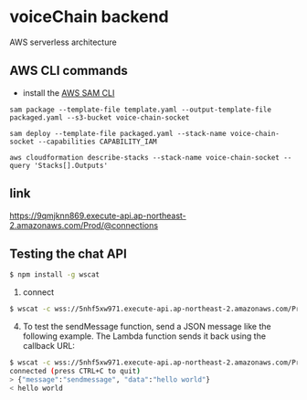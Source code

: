 # voiceChain backend

AWS serverless architecture

## AWS CLI commands

- install the [AWS SAM CLI](https://docs.aws.amazon.com/serverless-application-model/latest/developerguide/serverless-sam-cli-install.html)

```
sam package --template-file template.yaml --output-template-file packaged.yaml --s3-bucket voice-chain-socket

sam deploy --template-file packaged.yaml --stack-name voice-chain-socket --capabilities CAPABILITY_IAM

aws cloudformation describe-stacks --stack-name voice-chain-socket --query 'Stacks[].Outputs'
```

## link

https://9qmjknn869.execute-api.ap-northeast-2.amazonaws.com/Prod/@connections

## Testing the chat API

```bash
$ npm install -g wscat
```

1. connect

```bash
$ wscat -c wss://5nhf5xw971.execute-api.ap-northeast-2.amazonaws.com/Prod
```

4. To test the sendMessage function, send a JSON message like the following example. The Lambda function sends it back using the callback URL:

```bash
$ wscat -c wss://5nhf5xw971.execute-api.ap-northeast-2.amazonaws.com/Prod
connected (press CTRL+C to quit)
> {"message":"sendmessage", "data":"hello world"}
< hello world
```
